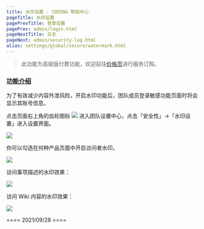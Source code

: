 ```yaml
---
title: 水印设置 - CODING 帮助中心
pageTitle: 水印设置
pagePrevTitle: 登录设置
pagePrev: admin/login.html
pageNextTitle: 日志
pageNext: admin/security-log.html
alias: settings/global/secure/watermark.html
---
```


> 此功能为高级版付费功能，欢迎前往[价格页](https://coding.net/pricing)进行服务订购。

### [功能介绍](#intro)

为了有效减少内容外泄风险，开启水印功能后，团队成员登录敏感功能页面时将会显示其账号信息。

点击页面右上角的齿轮图标 <img src ="https://help-assets.codehub.cn/enterprise/20210928153255.png" style ="margin:0"> 进入团队设置中心，点击「安全性」→「水印设置」进入设置界面。

![](https://help-assets.codehub.cn/enterprise/20210928154921.png)

你可以勾选在何种产品页面中开启访问者水印。

![](https://help-assets.codehub.cn/enterprise/20210928154539.png)

访问事项描述的水印效果：

![](https://help-assets.codehub.cn/enterprise/20200716144458.png)

访问 Wiki 内容的水印效果：

![](https://help-assets.codehub.cn/enterprise/20200716145338.png)

==== 2021/09/28 ====
